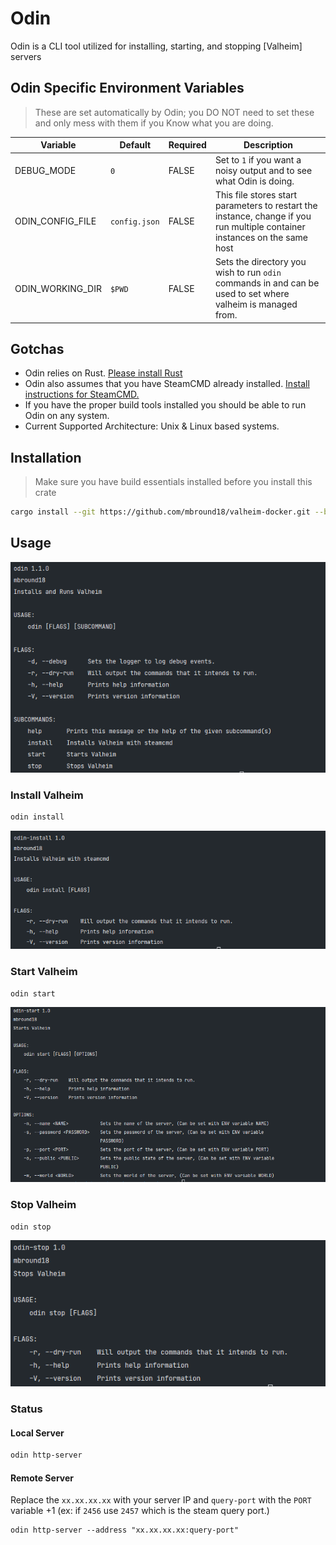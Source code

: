 # Odin

Odin is a CLI tool utilized for installing, starting, and stopping [Valheim] servers

## Odin Specific Environment Variables

> These are set automatically by Odin;
> you DO NOT need to set these and only mess with them if you Know what you are doing.

| Variable         | Default       | Required | Description                                                                                                                |
| ---------------- | ------------- | -------- | -------------------------------------------------------------------------------------------------------------------------- |
| DEBUG_MODE       | `0`           | FALSE    | Set to `1` if you want a noisy output and to see what Odin is doing.                                                       |
| ODIN_CONFIG_FILE | `config.json` | FALSE    | This file stores start parameters to restart the instance, change if you run multiple container instances on the same host |
| ODIN_WORKING_DIR | `$PWD`        | FALSE    | Sets the directory you wish to run `odin` commands in and can be used to set where valheim is managed from.                |

## Gotchas

- Odin relies on Rust. [Please install Rust](https://www.rust-lang.org/tools/install)
- Odin also assumes that you have SteamCMD already installed. [Install instructions for SteamCMD.](https://developer.valvesoftware.com/wiki/SteamCMD)
- If you have the proper build tools installed you should be able to run Odin on any system.
- Current Supported Architecture: Unix & Linux based systems.

## Installation

> Make sure you have build essentials installed before you install this crate

```sh
cargo install --git https://github.com/mbround18/valheim-docker.git --branch main
```

## Usage

![Main Menu](./assets/main-menu.png)

### Install Valheim

```sh
odin install
```

![Install Menu](./assets/install-menu.png)

### Start Valheim

```sh
odin start
```

![Start Menu](./assets/start-menu.png)

### Stop Valheim

```sh
odin stop
```

![Install Menu](./assets/stop-menu.png)

### Status

#### Local Server

```sh
odin http-server
```

#### Remote Server

Replace the `xx.xx.xx.xx` with your server IP and `query-port` with the `PORT` variable +1 (ex: if `2456` use `2457` which is the steam query port.)

```shell
odin http-server --address "xx.xx.xx.xx:query-port"
```
